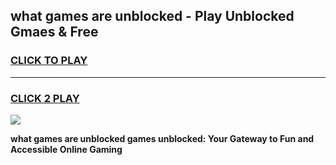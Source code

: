 
## what games are unblocked - Play Unblocked Gmaes & Free
<h3>
<a href="https://premium.freeplayer.one?title=what_games_are_unblocked&ref=20F">CLICK TO PLAY</a></h3>
<hr>

<h3>
<a href="https://premium.freeplayer.one?title=what_games_are_unblocked&ref=20F">CLICK 2 PLAY</a>
  
</h3>

<a href="https://premium.freeplayer.one?title=what_games_are_unblocked&ref=20F/"><img src="https://clearcache.store/games.png"></a>


**what games are unblocked games unblocked: Your Gateway to Fun and Accessible Online Gaming**
